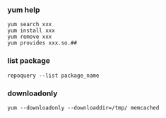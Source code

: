 ### yum help
	yum search xxx
	yum install xxx
	yum remove xxx
	yum provides xxx.so.##

### list package
	repoquery --list package_name

### downloadonly
	yum --downloadonly --downloaddir=/tmp/ memcached
